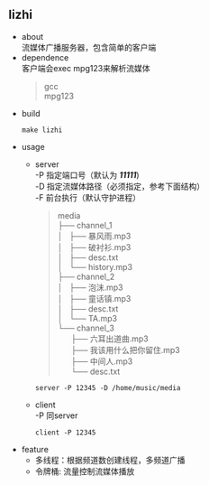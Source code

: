 ## lizhi
* about<br>
流媒体广播服务器，包含简单的客户端
* dependence<br>
客户端会exec mpg123来解析流媒体
  > gcc<br>
  > mpg123<br>
* build<br>
  ```shell
  make lizhi
  ```
* usage<br>
  * server<br>
    -P 指定端口号（默认为 ***11111***)<br>
    -D 指定流媒体路径（必须指定，参考下面结构）<br>
    -F 前台执行（默认守护进程）<br>
    > media<br>
    ├── channel_1<br>
    │   ├── 暴风雨.mp3<br>
    │   ├── 破衬衫.mp3<br>
    │   ├── desc.txt<br>
    │   └── history.mp3<br>
    ├── channel_2<br>
    │   ├── 泡沫.mp3<br>
    │   ├── 童话镇.mp3<br>
    │   ├── desc.txt<br>
    │   └── TA.mp3<br>
    └── channel_3<br>
              ├── 六耳出道曲.mp3<br>
              ├── 我该用什么把你留住.mp3<br>
              ├── 中间人.mp3<br>
              └── desc.txt<br>

    ```shell
    server -P 12345 -D /home/music/media
    ```
  * client<br>
    -P 同server<br>
    ```shell
    client -P 12345
    ```
* feature<br>
  * 多线程：根据频道数创建线程，多频道广播
  * 令牌桶: 流量控制流媒体播放
